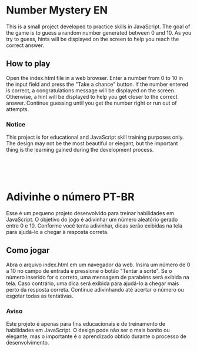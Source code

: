# Number Mystery EN
This is a small project developed to practice skills in JavaScript. The goal of the game is to guess a random number generated between 0 and 10. As you try to guess, hints will be displayed on the screen to help you reach the correct answer.

## How to play
Open the index.html file in a web browser.
Enter a number from 0 to 10 in the input field and press the "Take a chance" button.
If the number entered is correct, a congratulations message will be displayed on the screen.
Otherwise, a hint will be displayed to help you get closer to the correct answer.
Continue guessing until you get the number right or run out of attempts.

### Notice
This project is for educational and JavaScript skill training purposes only. The design may not be the most beautiful or elegant, but the important thing is the learning gained during the development process.

<div style="height: 50px;"></div>

# Adivinhe o número PT-BR

Esse é um pequeno projeto desenvolvido para treinar habilidades em JavaScript. O objetivo do jogo é adivinhar um número aleatório gerado entre 0 e 10. Conforme você tenta adivinhar, dicas serão exibidas na tela para ajudá-lo a chegar à resposta correta.

## Como jogar
Abra o arquivo index.html em um navegador da web.
Insira um número de 0 a 10 no campo de entrada e pressione o botão "Tentar a sorte".
Se o número inserido for o correto, uma mensagem de parabéns será exibida na tela.
Caso contrário, uma dica será exibida para ajudá-lo a chegar mais perto da resposta correta.
Continue adivinhando até acertar o número ou esgotar todas as tentativas.

### Aviso
Este projeto é apenas para fins educacionais e de treinamento de habilidades em JavaScript. O design pode não ser o mais bonito ou elegante, mas o importante é o aprendizado obtido durante o processo de desenvolvimento.